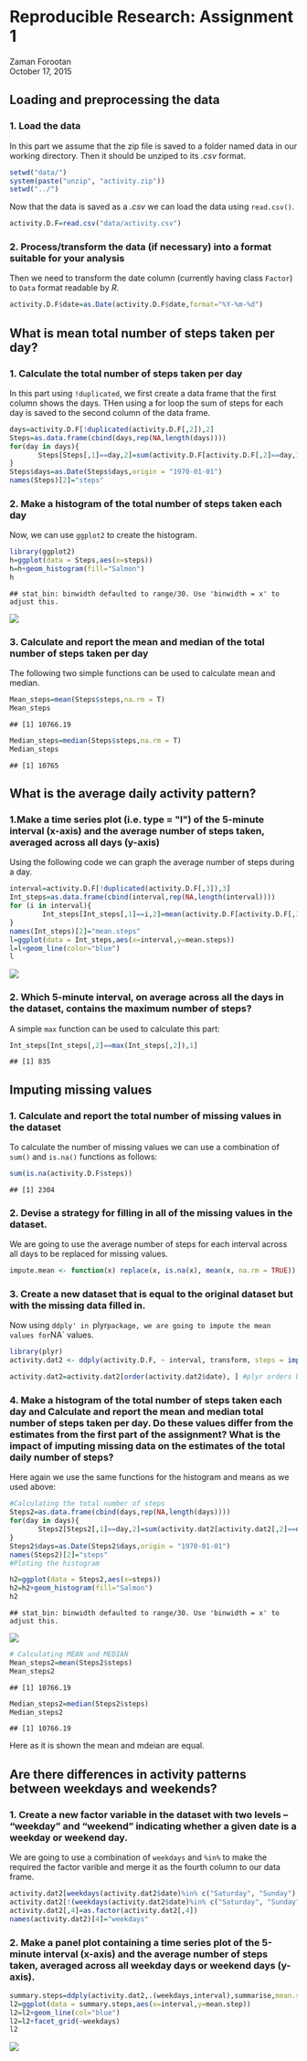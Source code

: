 # Reproducible Research: Assignment 1
Zaman Forootan  
October 17, 2015  

## Loading and preprocessing the data
### 1. Load the data
In this part we assume that the zip file is saved to a folder named data in our working directory. Then it should be unziped to its *.csv* format.


```r
setwd("data/")
system(paste("unzip", "activity.zip"))
setwd("../")
```

Now that the data is saved as a *.csv* we can load the data using `read.csv()`.


```r
activity.D.F=read.csv("data/activity.csv")
```

### 2. Process/transform the data (if necessary) into a format suitable for your analysis
Then we need to transform the date column (currently having class `Factor`) to `Data` format readable by *R*.

```r
activity.D.F$date=as.Date(activity.D.F$date,format="%Y-%m-%d")
```

## What is mean total number of steps taken per day?
### 1. Calculate the total number of steps taken per day
In this part using `!duplicated`, we first create a data frame that the first column shows the days. THen using a for loop the sum of steps for each day is saved to the second column of the data frame.

```r
days=activity.D.F[!duplicated(activity.D.F[,2]),2]
Steps=as.data.frame(cbind(days,rep(NA,length(days))))
for(day in days){
       Steps[Steps[,1]==day,2]=sum(activity.D.F[activity.D.F[,2]==day,1])
}
Steps$days=as.Date(Steps$days,origin = "1970-01-01")
names(Steps)[2]="steps"
```
### 2. Make a histogram of the total number of steps taken each day
Now, we can use `ggplot2` to create the histogram.

```r
library(ggplot2)
h=ggplot(data = Steps,aes(x=steps))
h=h+geom_histogram(fill="Salmon")
h
```

```
## stat_bin: binwidth defaulted to range/30. Use 'binwidth = x' to adjust this.
```

![](PA1_template_files/figure-html/unnamed-chunk-5-1.png) 

### 3. Calculate and report the mean and median of the total number of steps taken per day
The following two simple functions can be used to calculate mean and median.

```r
Mean_steps=mean(Steps$steps,na.rm = T)
Mean_steps
```

```
## [1] 10766.19
```

```r
Median_steps=median(Steps$steps,na.rm = T)
Median_steps
```

```
## [1] 10765
```

## What is the average daily activity pattern?
### 1.Make a time series plot (i.e. type = "l") of the 5-minute interval (x-axis) and the average number of steps taken, averaged across all days (y-axis)
Using the following code we can graph the average number of steps during a day.

```r
interval=activity.D.F[!duplicated(activity.D.F[,3]),3]
Int_steps=as.data.frame(cbind(interval,rep(NA,length(interval))))
for (i in interval){
        Int_steps[Int_steps[,1]==i,2]=mean(activity.D.F[activity.D.F[,3]==i,1],na.rm = T)
}
names(Int_steps)[2]="mean.steps"
l=ggplot(data = Int_steps,aes(x=interval,y=mean.steps))
l=l+geom_line(color="blue")
l
```

![](PA1_template_files/figure-html/unnamed-chunk-7-1.png) 

### 2. Which 5-minute interval, on average across all the days in the dataset, contains the maximum number of steps?
A simple `max` function can be used to calculate this part:

```r
Int_steps[Int_steps[,2]==max(Int_steps[,2]),1]
```

```
## [1] 835
```

## Imputing missing values
### 1. Calculate and report the total number of missing values in the dataset
To calculate the number of missing values we can use a combination of `sum()` and `is.na()` functions as follows:

```r
sum(is.na(activity.D.F$steps))
```

```
## [1] 2304
```

### 2. Devise a strategy for filling in all of the missing values in the dataset.
We are going to use the average number of steps for each interval across all days to be replaced for missing values.

```r
impute.mean <- function(x) replace(x, is.na(x), mean(x, na.rm = TRUE))
```

### 3. Create a new dataset that is equal to the original dataset but with the missing data filled in.
Now using  `ddply' in `plyr` package, we are going to impute the mean values for `NA` values.

```r
library(plyr)
activity.dat2 <- ddply(activity.D.F, ~ interval, transform, steps = impute.mean(steps))

activity.dat2=activity.dat2[order(activity.dat2$date), ] #plyr orders by group so we have to reorder
```

### 4. Make a histogram of the total number of steps taken each day and Calculate and report the mean and median total number of steps taken per day. Do these values differ from the estimates from the first part of the assignment? What is the impact of imputing missing data on the estimates of the total daily number of steps?
Here again we use the same functions for the histogram and means as we used above:


```r
#Calculating the total number of steps
Steps2=as.data.frame(cbind(days,rep(NA,length(days))))
for(day in days){
       Steps2[Steps2[,1]==day,2]=sum(activity.dat2[activity.dat2[,2]==day,1])
}
Steps2$days=as.Date(Steps2$days,origin = "1970-01-01")
names(Steps2)[2]="steps"
#Ploting the histogram

h2=ggplot(data = Steps2,aes(x=steps))
h2=h2+geom_histogram(fill="Salmon")
h2
```

```
## stat_bin: binwidth defaulted to range/30. Use 'binwidth = x' to adjust this.
```

![](PA1_template_files/figure-html/unnamed-chunk-12-1.png) 

```r
# Calculating MEAN and MEDIAN
Mean_steps2=mean(Steps2$steps)
Mean_steps2
```

```
## [1] 10766.19
```

```r
Median_steps2=median(Steps2$steps)
Median_steps2
```

```
## [1] 10766.19
```

Here as it is shown the mean and mdeian are equal. 

## Are there differences in activity patterns between weekdays and weekends?

### 1. Create a new factor variable in the dataset with two levels – “weekday” and “weekend” indicating whether a given date is a weekday or weekend day.
We are going to use a combination of `weekdays` and `%in%` to make the required the factor varible and merge it as the fourth column to our data frame.

```r
activity.dat2[weekdays(activity.dat2$date)%in% c("Saturday", "Sunday"),4]="Weekend"
activity.dat2[!(weekdays(activity.dat2$date)%in% c("Saturday", "Sunday")),4]="Weekdays"
activity.dat2[,4]=as.factor(activity.dat2[,4])
names(activity.dat2)[4]="weekdays"
```

### 2. Make a panel plot containing a time series plot of the 5-minute interval (x-axis) and the average number of steps taken, averaged across all weekday days or weekend days (y-axis).


```r
summary.steps=ddply(activity.dat2,.(weekdays,interval),summarise,mean.step=mean(steps))
l2=ggplot(data = summary.steps,aes(x=interval,y=mean.step))
l2=l2+geom_line(col="blue")
l2=l2+facet_grid(~weekdays)
l2
```

![](PA1_template_files/figure-html/unnamed-chunk-14-1.png) 


